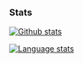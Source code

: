 ### Stats

[![Github stats](https://github-readme-stats.vercel.app/api?username=yuri-norwood&count_private=true&show_icons=true&theme=dark&include_all_commits=true)](https://github.com/anuraghazra/github-readme-stats)

[![Language stats](https://github-readme-stats.vercel.app/api/top-langs?username=yuri-norwood&count_private=true&show_icons=true&theme=dark&langs_count=10&layout=compact&card_width=445)](https://github.com/anuraghazra/github-readme-stats)
